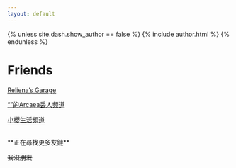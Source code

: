 ```yaml
---
layout: default
---
```


{% unless site.dash.show_author == false %}
	{% include author.html %}
{% endunless %}

# Friends

[Reliena’s Garage](https://blog.cyanoxygen.xyz/)

[“⁮”的Arcaea丢人频道](https://t.me/ArcaeaSucks)

[小櫻生活頻道](https://t.me/OoooooooAAAEAAIAU)

<br>
**正在尋找更多友鏈** 

~~我沒朋友~~

